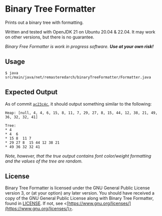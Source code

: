 # Binary Tree Formatter

Prints out a binary tree with formatting.

Written and tested with OpenJDK 21 on Ubuntu 20.04 & 22.04. It may work on other versions, but there is no guarantee.

*Binary Free Formatter is work in progress software. **Use at your own risk!***

## Usage

```
$ java src/main/java/net/remasteredarch/binaryTreeFormatter/Formatter.java
```

## Expected Output
As of commit [`ac23c4c`](https://github.com/RemasteredArch/binaryTreeFormatter/commit/ac23c4c2b9ab8387504bdb963350d6d0b8c1d108), it should output something similar to the following:
```
Heap: [null, 4, 4, 6, 15, 8, 11, 7, 29, 27, 8, 15, 44, 12, 38, 21, 49, 36, 32, 32, 41]

Tree:
* 4
* 4  6
* 15 8  11 7
* 29 27 8  15 44 12 38 21
* 49 36 32 32 41
```
*Note, however, that the true output contains font color/weight formatting and the values of the tree are random.*

## License

Binary Tree Formatter is licensed under the GNU General Public License version 3, or (at your option) any later version. You should have received a copy of the GNU General Public License along with Binary Tree Formatter, found in [LICENSE](./LICENSE). If not, see <[https://www.gnu.org/licenses/](https://www.gnu.org/licenses/)>.
